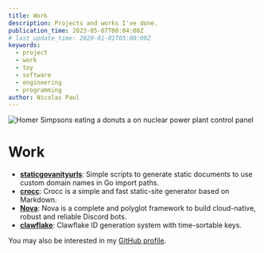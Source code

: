 ```yaml
---
title: Work
description: Projects and works I've done.
publication_time: 2023-05-07T00:04:00Z
# last_update_time: 2020-01-01T03:00:00Z
keywords:
  - project
  - work
  - toy
  - software
  - engineering
  - programming
author: Nicolas Paul
---
```

![Homer Simpsons eating a donuts a on nuclear power plant control panel](/assets/giphy-4oHyOIBIt57ag.gif)

# Work

- [**staticgovanityurls**](/work/staticgovanityurls.html): Simple scripts to 
  generate static documents to use custom domain names in Go import paths.
- [**crocc**](/work/crocc.html): Crocc is a simple and fast static-site 
  generator based on Markdown.
- [**Nova**](/work/nova.html): Nova is a complete and polyglot framework to 
  build cloud-native, robust and reliable Discord bots.
- [**clawflake**](/work/clawflake.html): Clawflake ID generation system with 
  time-sortable keys.

You may also be interested in my [GitHub profile](https://github.com/n1c00o).
